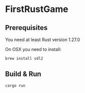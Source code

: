 # FirstRustGame

## Prerequisites

You need at least Rust version 1.27.0

On OSX you need to install:

```sh
brew install sdl2
```

## Build & Run

```
cargo run
```